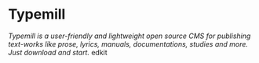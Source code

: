 # Typemill

*Typemill is a user-friendly and lightweight open source CMS for publishing text-works like prose, lyrics, manuals, documentations, studies and more. Just download and start.* edkit


